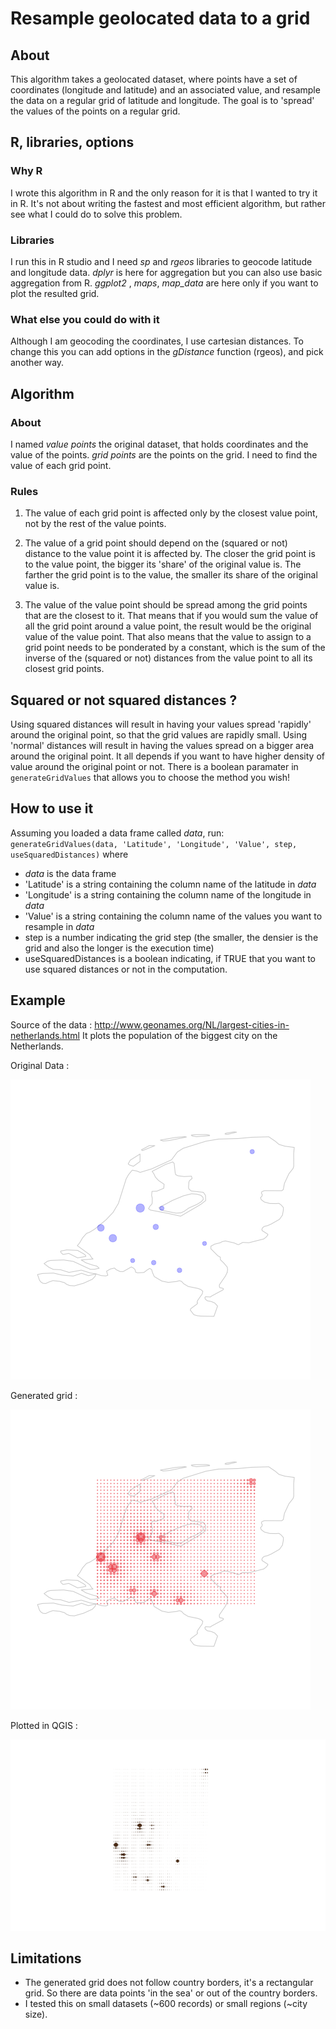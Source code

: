 # Resample geolocated data to a grid

## About
This algorithm takes a geolocated dataset, where points have a set of coordinates (longitude and latitude) and an associated value,
and resample the data on a regular grid of latitude and longitude. The goal is to 'spread' the values of the points on a regular grid.

## R, libraries, options
### Why R
I wrote this algorithm in R and the only reason for it is that I wanted to try it in R. It's not about writing the fastest and most efficient algorithm, but rather see what I could do to solve this problem.

### Libraries
I run this in R studio and I need *sp* and *rgeos* libraries to geocode latitude and longitude data.
*dplyr* is here for aggregation but you can also use basic aggregation from R.
*ggplot2* , *maps*, *map_data* are here only if you want to plot the resulted grid.

### What else you could do with it
Although I am geocoding the coordinates, I use cartesian distances. To change this you can add options in the *gDistance* function  (rgeos), and pick another way.


## Algorithm
### About
I named *value points* the original dataset, that holds coordinates and the value of the points. *grid points* are the points on the grid.
I need to find the value of each grid point.

### Rules
1. The value of each grid point is affected only by the closest value point, not by the rest of the value points.

2. The value of a grid point should depend on the (squared or not) distance to the value point it is affected by.
The closer the grid point is to the value point, the bigger its 'share' of the original value is.
The farther the grid point is to the value, the smaller its share of the original value is.

3. The value of the value point should be spread among the grid points that are the closest to it. That means that if you would sum
the value of all the grid point around a value point, the result would be the original value of the value point. That also means that the value
to assign to a grid point needs to be ponderated by a constant, which is the sum of the inverse of the (squared or not) distances from the value point
to all its closest grid points.

## Squared or not squared distances ?
Using squared distances will result in having your values spread 'rapidly' around the original point, so that the grid values are rapidly small.
Using 'normal' distances will result in having the values spread on a bigger area around the original point.
It all depends if you want to have higher density of value around the original point or not. There is a boolean paramater in `generateGridValues` that allows you to choose the method you wish!


## How to use it
Assuming you loaded a data frame called *data*, run: `generateGridValues(data, 'Latitude', 'Longitude', 'Value', step, useSquaredDistances)` where

- *data* is the data frame
- 'Latitude' is a string containing the column name of the latitude in *data*
- 'Longitude' is a string containing the column name of the longitude in *data*
- 'Value' is a string containing the column name of the values you want to resample in *data*
- step is a number indicating the grid step (the smaller, the densier is the grid and also the longer is the execution time)
- useSquaredDistances is a boolean indicating, if TRUE that you want to use squared distances or not in the computation.

## Example
Source of the data : http://www.geonames.org/NL/largest-cities-in-netherlands.html
It plots the population of the biggest city on the Netherlands.

Original Data :

![Population in the biggest city of Netherlands](https://github.com/agatheblues/r-resample-geodata-to-grid/blob/master/example/nl_map_original.png)

Generated grid :

![Grid of the population in the biggest city of Netherlands](https://github.com/agatheblues/r-resample-geodata-to-grid/blob/master/example/nl_map_grid.png)

Plotted in QGIS :

![Grid of the population in the biggest city of Netherlands plotted in qgis](https://github.com/agatheblues/r-resample-geodata-to-grid/blob/master/example/nl_map_grid_wqgis.png)

## Limitations
- The generated grid does not follow country borders, it's a rectangular grid. So there are data points 'in the sea' or out of the country borders.
- I tested this on small datasets (~600 records) or small regions (~city size).
